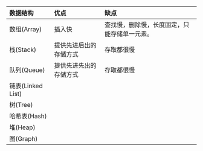 | 数据结构 | 优点 | 缺点 |
| :--- | :--- | :--- |
| 数组\(Array\) | 插入快 | 查找慢，删除慢，长度固定，只能存储单一元素。 |
| 栈\(Stack\) | 提供先进后出的存储方式 | 存取都很慢 |
| 队列\(Queue\) | 提供先进先出的存储方式 | 存取都很慢 |
| 链表\(Linked List\) |  |  |
| 树\(Tree\) |  |  |
| 哈希表\(Hash\) |  |  |
| 堆\(Heap\) |  |  |
| 图\(Graph\) |  |  |



